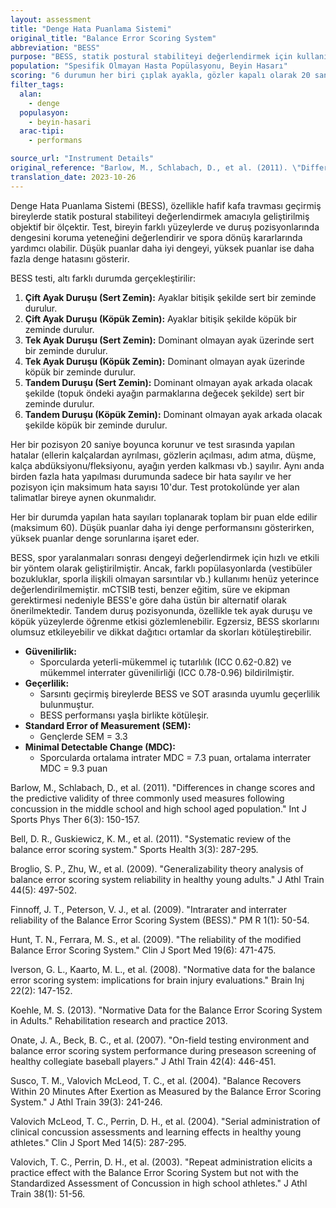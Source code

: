 ```yaml
---
layout: assessment
title: "Denge Hata Puanlama Sistemi"
original_title: "Balance Error Scoring System"
abbreviation: "BESS"
purpose: "BESS, statik postural stabiliteyi değerlendirmek için kullanılan objektif bir ölçüdür (hafif kafa travması olan popülasyon için tasarlanmıştır, spora dönüş kararlarına yardımcı olur)."
population: "Spesifik Olmayan Hasta Popülasyonu, Beyin Hasarı"
scoring: "6 durumun her biri çıplak ayakla, gözler kapalı olarak 20 saniye boyunca test edilir:\n1) Çift ayak duruşu (ayaklar bitişik) – sert / köpük yüzeyler\n2) Tek ayak duruşu (dominant olmayan ayak) – sert / köpük yüzeyler\n3) Tandem duruşu (dominant olmayan ayak arkada) – sert / köpük yüzeyler\n0-60 arası puan (düşük puanlar daha iyi dengeyi ve daha az hatayı gösterir).\nHer deneme, hatalar (uygun duruştan sapmalar) sayılarak puanlanır. Aynı anda birden fazla hata meydana gelirse, yalnızca biri sayılır. Tek bir durum için maksimum hata sayısı 10'dur.\nHatalar arasında elleri iliak krestlerden çekmek, gözleri açmak, adım atmak, tökezlemek veya düşmek, kalçayı 30 dereceden fazla abdüksiyon veya fleksiyona getirmek, ön ayağı veya topuğu test yüzeyinden kaldırmak, uygun test pozisyonunda 5 saniyeden fazla kalmamak yer alır.\nHer denemedeki hata sayısı toplanarak toplam puan elde edilir (60 üzerinden)."
filter_tags:
  alan:
    - denge
  populasyon:
    - beyin-hasari
  arac-tipi:
    - performans

source_url: "Instrument Details"
original_reference: "Barlow, M., Schlabach, D., et al. (2011). \"Differences in change scores and the predictive validity of three commonly used measures following concussion in the middle school and high school aged population.\" Int J Sports Phys Ther 6(3): 150-157."
translation_date: 2023-10-26
---
```



Denge Hata Puanlama Sistemi (BESS), özellikle hafif kafa travması geçirmiş bireylerde statik postural stabiliteyi değerlendirmek amacıyla geliştirilmiş objektif bir ölçektir. Test, bireyin farklı yüzeylerde ve duruş pozisyonlarında dengesini koruma yeteneğini değerlendirir ve spora dönüş kararlarında yardımcı olabilir. Düşük puanlar daha iyi dengeyi, yüksek puanlar ise daha fazla denge hatasını gösterir.


BESS testi, altı farklı durumda gerçekleştirilir:

1.  **Çift Ayak Duruşu (Sert Zemin):** Ayaklar bitişik şekilde sert bir zeminde durulur.
2.  **Çift Ayak Duruşu (Köpük Zemin):** Ayaklar bitişik şekilde köpük bir zeminde durulur.
3.  **Tek Ayak Duruşu (Sert Zemin):** Dominant olmayan ayak üzerinde sert bir zeminde durulur.
4.  **Tek Ayak Duruşu (Köpük Zemin):** Dominant olmayan ayak üzerinde köpük bir zeminde durulur.
5.  **Tandem Duruşu (Sert Zemin):** Dominant olmayan ayak arkada olacak şekilde (topuk öndeki ayağın parmaklarına değecek şekilde) sert bir zeminde durulur.
6.  **Tandem Duruşu (Köpük Zemin):** Dominant olmayan ayak arkada olacak şekilde köpük bir zeminde durulur.

Her bir pozisyon 20 saniye boyunca korunur ve test sırasında yapılan hatalar (ellerin kalçalardan ayrılması, gözlerin açılması, adım atma, düşme, kalça abdüksiyonu/fleksiyonu, ayağın yerden kalkması vb.) sayılır. Aynı anda birden fazla hata yapılması durumunda sadece bir hata sayılır ve her pozisyon için maksimum hata sayısı 10'dur. Test protokolünde yer alan talimatlar bireye aynen okunmalıdır.


Her bir durumda yapılan hata sayıları toplanarak toplam bir puan elde edilir (maksimum 60). Düşük puanlar daha iyi denge performansını gösterirken, yüksek puanlar denge sorunlarına işaret eder.


BESS, spor yaralanmaları sonrası dengeyi değerlendirmek için hızlı ve etkili bir yöntem olarak geliştirilmiştir. Ancak, farklı popülasyonlarda (vestibüler bozukluklar, sporla ilişkili olmayan sarsıntılar vb.) kullanımı henüz yeterince değerlendirilmemiştir. mCTSIB testi, benzer eğitim, süre ve ekipman gerektirmesi nedeniyle BESS'e göre daha üstün bir alternatif olarak önerilmektedir. Tandem duruş pozisyonunda, özellikle tek ayak duruşu ve köpük yüzeylerde öğrenme etkisi gözlemlenebilir. Egzersiz, BESS skorlarını olumsuz etkileyebilir ve dikkat dağıtıcı ortamlar da skorları kötüleştirebilir.


*   **Güvenilirlik:**
    *   Sporcularda yeterli-mükemmel iç tutarlılık (ICC 0.62-0.82) ve mükemmel interrater güvenilirliği (ICC 0.78-0.96) bildirilmiştir.
*   **Geçerlilik:**
    *   Sarsıntı geçirmiş bireylerde BESS ve SOT arasında uyumlu geçerlilik bulunmuştur.
    *   BESS performansı yaşla birlikte kötüleşir.
*   **Standard Error of Measurement (SEM):**
    *   Gençlerde SEM = 3.3
*   **Minimal Detectable Change (MDC):**
    *   Sporcularda ortalama intrater MDC = 7.3 puan, ortalama interrater MDC = 9.3 puan


Barlow, M., Schlabach, D., et al. (2011). "Differences in change scores and the predictive validity of three commonly used measures following concussion in the middle school and high school aged population." Int J Sports Phys Ther 6(3): 150-157.

Bell, D. R., Guskiewicz, K. M., et al. (2011). "Systematic review of the balance error scoring system." Sports Health 3(3): 287-295.

Broglio, S. P., Zhu, W., et al. (2009). "Generalizability theory analysis of balance error scoring system reliability in healthy young adults." J Athl Train 44(5): 497-502.

Finnoff, J. T., Peterson, V. J., et al. (2009). "Intrarater and interrater reliability of the Balance Error Scoring System (BESS)." PM R 1(1): 50-54.

Hunt, T. N., Ferrara, M. S., et al. (2009). "The reliability of the modified Balance Error Scoring System." Clin J Sport Med 19(6): 471-475.

Iverson, G. L., Kaarto, M. L., et al. (2008). "Normative data for the balance error scoring system: implications for brain injury evaluations." Brain Inj 22(2): 147-152.

Koehle, M. S. (2013). "Normative Data for the Balance Error Scoring System in Adults." Rehabilitation research and practice 2013.

Onate, J. A., Beck, B. C., et al. (2007). "On-field testing environment and balance error scoring system performance during preseason screening of healthy collegiate baseball players." J Athl Train 42(4): 446-451.

Susco, T. M., Valovich McLeod, T. C., et al. (2004). "Balance Recovers Within 20 Minutes After Exertion as Measured by the Balance Error Scoring System." J Athl Train 39(3): 241-246.

Valovich McLeod, T. C., Perrin, D. H., et al. (2004). "Serial administration of clinical concussion assessments and learning effects in healthy young athletes." Clin J Sport Med 14(5): 287-295.

Valovich, T. C., Perrin, D. H., et al. (2003). "Repeat administration elicits a practice effect with the Balance Error Scoring System but not with the Standardized Assessment of Concussion in high school athletes." J Athl Train 38(1): 51-56.
```